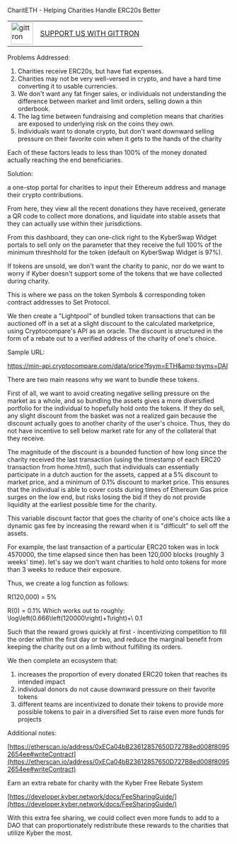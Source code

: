 CharitETH - Helping Charities Handle ERC20s Better

<table border="0"><tr>  <td><a href="https://gittron.me/bots/0xb0f929bdc1fde9be234e886f09c51127"><img src="https://s3.amazonaws.com/od-flat-svg/0xb0f929bdc1fde9be234e886f09c51127.png" alt="gittron" width="50"/></a></td><td><a href="https://gittron.me/bots/0xb0f929bdc1fde9be234e886f09c51127">SUPPORT US WITH GITTRON</a></td></tr></table>

Problems Addressed:

1. Charities receive ERC20s, but have fiat expenses.
2. Charities may not be very well-versed in crypto, and have a hard time converting it to usable currencies.
  1. We don&#39;t want any fat finger sales, or individuals not understanding the difference between market and limit orders, selling down a thin orderbook.
3. The lag time between fundraising and completion means that charities are exposed to underlying risk on the coins they own.
4. Individuals want to donate crypto, but don&#39;t want downward selling pressure on their favorite coin when it gets to the hands of the charity 



Each of these factors leads to less than 100% of the money donated actually reaching the end beneficiaries.



Solution:

a one-stop portal for charities to input their Ethereum address and manage their crypto contributions.

From here, they view all the recent donations they have received, generate a QR code to collect more donations, and liquidate into stable assets that they can actually use within their jurisdictions.

From this dashboard, they can one-click right to the KyberSwap Widget portals to sell only on the parameter that they receive the full 100% of the minimum threshhold for the token (default on KyberSwap Widget is 97%).


If tokens are unsold, we don&#39;t want the charity to panic, nor do we want to worry if Kyber doesn&#39;t support some of the tokens that we have collected during charity.



This is where we pass on the token Symbols &amp; corresponding token contract addresses to Set Protocol.

We then create a &quot;Lightpool&quot; of bundled token transactions that can be auctioned off in a set at a slight discount to the calculated marketprice, using Cryptocompare&#39;s API as an oracle. The discount is structured in the form of a rebate out to a verified address of the charity of one&#39;s choice.

Sample URL:

https://min-api.cryptocompare.com/data/price?fsym=ETH&amp;tsyms=DAI

There are two main reasons why we want to bundle these tokens.

First of all, we want to avoid creating negative selling pressure on the market as a whole, and so bundling the assets gives a more diversified portfolio for the individual to hopefully hold onto the tokens. If they do sell, any slight discount from the basket was not a realized gain because the discount actually goes to another charity of the user&#39;s choice. Thus, they do not have incentive to sell below market rate for any of the collateral that they receive.



The magnitude of the discount is a bounded function of how long since the charity received the last transaction (using the timestamp of each ERC20 transaction from home.html), such that individuals can essentially participate in a dutch auction for the assets, capped at a 5% discount to market price, and a minimum of 0.1% discount to market price. This ensures that the individual is able to cover costs during times of Ethereum Gas price surges on the low end, but risks losing the bid if they do not provide liquidity at the earliest possible time for the charity.

This variable discount factor that goes the charity of one&#39;s choice acts like a dynamic gas fee by increasing the reward when it is &quot;difficult&quot; to sell off the assets.



For example, the last transaction of a particular ERC20 token was in lock 4570000, the time elapsed since then has been 120,000 blocks (roughly 3 weeks&#39; time). let&#39;s say we don&#39;t want charities to hold onto tokens for more than 3 weeks to reduce their exposure.

Thus, we create a log function as follows:

R(120,000) = 5%

R(0) = 0.1%
Which works out to roughly:
\log\left(0.666\left(120000\right)+1\right)+\ 0.1


Such that the reward grows quickly at first - incentivizing competition to fill the order within the first day or two, and reduce the marginal benefit from keeping the charity out on a limb without fulfilling its orders.

We then complete an ecosystem that:

1. increases the proportion of every donated ERC20 token that reaches its intended impact
2. individual donors do not cause downward pressure on their favorite tokens
3. different teams are incentivized to donate their tokens to provide more possible tokens to pair in a diversified Set to raise even more funds for projects

Additional notes:

[https://etherscan.io/address/0xECa04bB23612857650D727B8ed008f80952654ee#writeContract](https://etherscan.io/address/0xECa04bB23612857650D727B8ed008f80952654ee#writeContract)

Earn an extra rebate for charity with the Kyber Free Rebate System



[https://developer.kyber.network/docs/FeeSharingGuide/](https://developer.kyber.network/docs/FeeSharingGuide/)

With this extra fee sharing, we could collect even more funds to add to a DAO that can proportionately redistribute these rewards to the charities that utilize Kyber the most.
